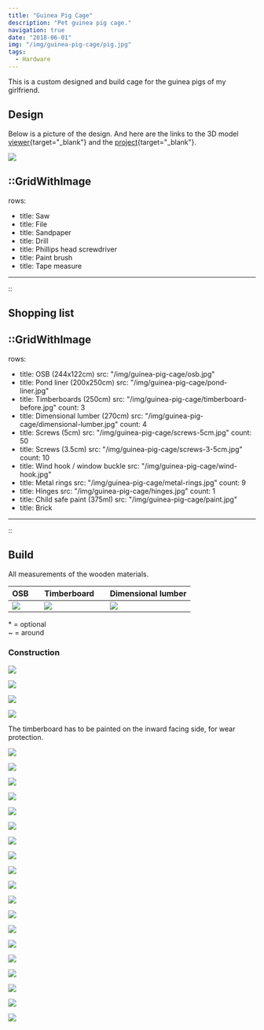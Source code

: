 ```yaml
---
title: "Guinea Pig Cage"
description: "Pet guinea pig cage."
navigation: true
date: "2018-06-01"
img: "/img/guinea-pig-cage/pig.jpg"
tags:
  - Hardware
---
```


This is a custom designed and build cage for the guinea pigs of my girlfriend.

## Design

Below is a picture of the design. And here are the links to the 3D model
[viewer](https://www.tinkercad.com/embed/jtFlKzD78Hj){target="_blank"}
and the
[project](https://www.tinkercad.com/things/jtFlKzD78Hj){target="_blank"}.

![](/img/guinea-pig-cage/3d-model.png "")

::GridWithImage
---
rows:
  - title: Saw
  - title: File
  - title: Sandpaper
  - title: Drill
  - title: Phillips head screwdriver
  - title: Paint brush
  - title: Tape measure
---
::

## Shopping list

::GridWithImage
---
rows:
  - title: OSB (244x122cm)
    src: "/img/guinea-pig-cage/osb.jpg"
  - title: Pond liner (200x250cm)
    src: "/img/guinea-pig-cage/pond-liner.jpg"
  - title: Timberboards (250cm)
    src: "/img/guinea-pig-cage/timberboard-before.jpg"
    count: 3
  - title: Dimensional lumber (270cm)
    src: "/img/guinea-pig-cage/dimensional-lumber.jpg"
    count: 4
  - title: Screws (5cm)
    src: "/img/guinea-pig-cage/screws-5cm.jpg"
    count: 50
  - title: Screws (3.5cm)
    src: "/img/guinea-pig-cage/screws-3-5cm.jpg"
    count: 10
  - title: Wind hook / window buckle
    src: "/img/guinea-pig-cage/wind-hook.jpg"
  - title: Metal rings
    src: "/img/guinea-pig-cage/metal-rings.jpg"
    count: 9
  - title: Hinges
    src: "/img/guinea-pig-cage/hinges.jpg"
    count: 1
  - title: Child safe paint (375ml)
    src: "/img/guinea-pig-cage/paint.jpg"
  - title: Brick
---
::

## Build

All measurements of the wooden materials.

| OSB                                               |   | Timberboard                                                |   | Dimensional lumber                                               |
|---------------------------------------------------|---|------------------------------------------------------------|---|------------------------------------------------------------------|
| ![](/img/guinea-pig-cage/osb-measurements.jpg "") |   | ![](/img/guinea-pig-cage/timberboards-measurements.jpg "") |   | ![](/img/guinea-pig-cage/dimensional-lumber-measurements.jpg "") |

\* = optional<br>
~ = around

### Construction

![](/img/guinea-pig-cage/saw-file-beams.jpg "")

![](/img/guinea-pig-cage/osb-bottom.jpg "")

![](/img/guinea-pig-cage/osb-flipped.jpg "")

![](/img/guinea-pig-cage/osb-pond-liner.jpg "")

The timberboard has to be painted on the inward facing side, for wear protection.

![](/img/guinea-pig-cage/timberboard-before.jpg "")

![](/img/guinea-pig-cage/timberboard-after.jpg "")

![](/img/guinea-pig-cage/saw-marks-door.jpg "")

![](/img/guinea-pig-cage/saw-door.jpg "")

![](/img/guinea-pig-cage/one-board.jpg "")

![](/img/guinea-pig-cage/all-boards.jpg "")

![](/img/guinea-pig-cage/upper-level.jpg "")

![](/img/guinea-pig-cage/upper-level-lumber.jpg "")

![](/img/guinea-pig-cage/upper-level-front.jpg "")

![](/img/guinea-pig-cage/upper-level-back.jpg "")

![](/img/guinea-pig-cage/water-bottle-line.jpg "")

![](/img/guinea-pig-cage/water-bottle-hole.jpg "")

![](/img/guinea-pig-cage/water-bottle-done.jpg "")

![](/img/guinea-pig-cage/water-bottle-show.jpg "")

![](/img/guinea-pig-cage/legs.jpg "")

![](/img/guinea-pig-cage/door.jpg "")

![](/img/guinea-pig-cage/water-bottle.jpg "")

![](/img/guinea-pig-cage/complete.jpg "")

![](/img/guinea-pig-cage/pig.jpg "")
